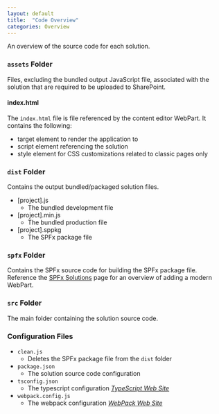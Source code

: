 ```yaml
---
layout: default
title:  "Code Overview"
categories: Overview
---
```

An overview of the source code for each solution.

### `assets` Folder

Files, excluding the bundled output JavaScript file, associated with the solution that are required to be uploaded to SharePoint.

#### index.html

The `index.html` file is file referenced by the content editor WebPart. It contains the following:

* target element to render the application to
* script element referencing the solution
* style element for CSS customizations related to classic pages only

### `dist` Folder

Contains the output bundled/packaged solution files.

* [project].js
  * The bundled development file
* [project].min.js
  * The bundled production file
* [project].sppkg
  * The SPFx package file

### `spfx` Folder

Contains the SPFx source code for building the SPFx package file. Reference the [SPFx Solutions](/overview/spfx) page for an overview of adding a modern WebPart.

### `src` Folder

The main folder containing the solution source code.

### Configuration Files

* `clean.js`
  * Deletes the SPFx package file from the `dist` folder
* `package.json`
  * The solution source code configuration
* `tsconfig.json`
  * The typescript configuration _[TypeScript Web Site](https://www.typescriptlang.org/)_
* `webpack.config.js`
  * The webpack configuration _[WebPack Web Site](https://webpack.js.org/)_
